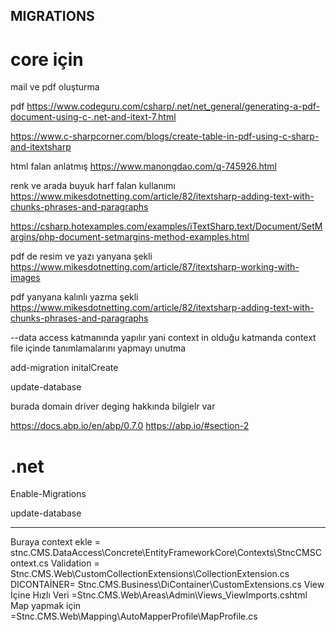 ﻿
## MIGRATIONS

# core  için 

mail ve pdf oluşturma 

pdf 
https://www.codeguru.com/csharp/.net/net_general/generating-a-pdf-document-using-c-.net-and-itext-7.html

https://www.c-sharpcorner.com/blogs/create-table-in-pdf-using-c-sharp-and-itextsharp

html falan anlatmış 
https://www.manongdao.com/q-745926.html

renk ve arada buyuk harf falan kullanımı 
https://www.mikesdotnetting.com/article/82/itextsharp-adding-text-with-chunks-phrases-and-paragraphs

https://csharp.hotexamples.com/examples/iTextSharp.text/Document/SetMargins/php-document-setmargins-method-examples.html

pdf de resim ve yazı yanyana şekli
https://www.mikesdotnetting.com/article/87/itextsharp-working-with-images

pdf yanyana kalınlı yazma şekli 
https://www.mikesdotnetting.com/article/82/itextsharp-adding-text-with-chunks-phrases-and-paragraphs


--data access katmanında yapılır yani context in olduğu katmanda 
context file içinde tanımlamalarını yapmayı unutma 

add-migration initalCreate

update-database

burada domain driver deging hakkında bilgielr var 

https://docs.abp.io/en/abp/0.7.0
https://abp.io/#section-2 


# .net 

Enable-Migrations

update-database 

---------------------------

Buraya context ekle  = stnc.CMS.DataAccess\Concrete\EntityFrameworkCore\Contexts\StncCMSContext.cs
Validation = Stnc.CMS.Web\CustomCollectionExtensions\CollectionExtension.cs
DICONTAİNER= Stnc.CMS.Business\DiContainer\CustomExtensions.cs
View İçine Hızlı Veri =Stnc.CMS.Web\Areas\Admin\Views\_ViewImports.cshtml 
Map yapmak için =Stnc.CMS.Web\Mapping\AutoMapperProfile\MapProfile.cs

